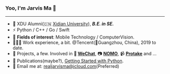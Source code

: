 ### Yoo, I'm Jarvis Ma 👋
---
- 🍭 XDU Alumni(🇨🇳 [Xidian University](https://www.xidian.edu.cn)), ***B.E. in SE.***
- ⚡ Python / C++ / Go / Swift
- 🔭 **Fields of interest**: Mobile Technology / ComputerVision.
- 🧑🏻‍💻 Work experience, a bit. @Tencent(📍Guangzhou, China), 2019 to date.
- 🎯 Projects, a few. Involved in **💬 [WeChat](https://apps.apple.com/us/app/wechat/id414478124)**, 📷 **[NOMO](https://apps.apple.com/us/app/nomo-point-and-shoot/id1362548649)**, 📹 **[Protake](https://apps.apple.com/us/app/protake-mobile-cinema-camera/id1498431506)** and ...
- 📖 Publications(maybe?), [Getting Started with Python](https://jarvisma.gitbook.io/pythonlearn/).
- 📧 Email me at: realjarvisma@icloud.com(Preferred)
